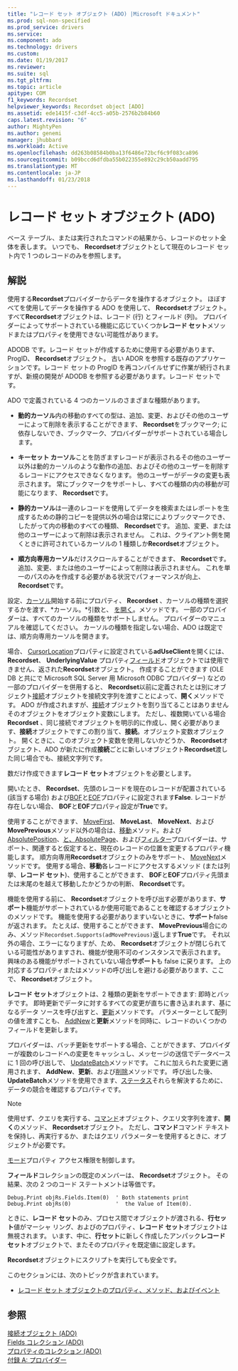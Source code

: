 ```yaml
---
title: "レコード セット オブジェクト (ADO) |Microsoft ドキュメント"
ms.prod: sql-non-specified
ms.prod_service: drivers
ms.service: 
ms.component: ado
ms.technology: drivers
ms.custom: 
ms.date: 01/19/2017
ms.reviewer: 
ms.suite: sql
ms.tgt_pltfrm: 
ms.topic: article
apitype: COM
f1_keywords: Recordset
helpviewer_keywords: Recordset object [ADO]
ms.assetid: ede1415f-c3df-4cc5-a05b-2576b2b84b60
caps.latest.revision: "6"
author: MightyPen
ms.author: genemi
manager: jhubbard
ms.workload: Active
ms.openlocfilehash: dd263b08584b0ba13f6486e72bcf6c9f083ca896
ms.sourcegitcommit: b09bccd6dfdba55b022355e892c29cb50aadd795
ms.translationtype: MT
ms.contentlocale: ja-JP
ms.lasthandoff: 01/23/2018
---
```

# <a name="recordset-object-ado"></a>レコード セット オブジェクト (ADO)
ベース テーブル、または実行されたコマンドの結果から、レコードのセット全体を表します。 いつでも、 **Recordset**オブジェクトとして現在のレコード セット内で 1 つのレコードのみを参照します。  
  
## <a name="remarks"></a>解説  
 使用する**Recordset**プロバイダーからデータを操作するオブジェクト。 ほぼすべてを使用してデータを操作する ADO を使用して、 **Recordset**オブジェクト。 すべて**Recordset**オブジェクトは、レコード (行) とフィールド (列)。 プロバイダーによってサポートされている機能に応じていくつか**レコード セット**メソッドまたはプロパティを使用できない可能性があります。  
  
 ADODB です。レコード セットが作成するために使用する必要があります、ProgID、 **Recordset**オブジェクト。 古い ADOR を参照する既存のアプリケーションです。レコード セットの ProgID を再コンパイルせずに作業が続行されますが、新規の開発が ADODB を参照する必要があります。レコード セットです。  
  
 ADO で定義されている 4 つのカーソルのさまざまな種類があります。  
  
-   **動的カーソル**内の移動のすべての型は、追加、変更、およびその他のユーザーによって削除を表示することができます、 **Recordset**をブックマーク; に依存しないでき、ブックマーク、プロバイダーがサポートされている場合します。  
  
-   **キーセット カーソル**ことを防ぎますレコードが表示されるその他のユーザー以外は動的カーソルのような動作の追加、およびその他のユーザーを削除するレコードにアクセスできなくなります。 他のユーザーがデータの変更も表示されます。 常にブックマークをサポートし、すべての種類の内の移動が可能になります、 **Recordset**です。  
  
-   **静的カーソル**は一連のレコードを使用してデータを検索またはレポートを生成するための静的コピーを提供以外の場合は常にによりブックマークでき、したがって内の移動のすべての種類、 **Recordset**です。 追加、変更、または他のユーザーによって削除は表示されません。 これは、クライアント側を開くときに許可されているカーソルの 1 種類しか**Recordset**オブジェクト。  
  
-   **順方向専用カーソル**だけスクロールすることができます、 **Recordset**です。 追加、変更、または他のユーザーによって削除は表示されません。 これを単一のパスのみを作成する必要がある状況でパフォーマンスが向上、 **Recordset**です。  
  
 設定、[カーソル](../../../ado/reference/ado-api/cursortype-property-ado.md)開始する前にプロパティ、 **Recordset** 、カーソルの種類を選択するかを渡す、*カーソル。*引数と、 [を開く](../../../ado/reference/ado-api/open-method-ado-recordset.md)。メソッドです。 一部のプロバイダーは、すべてのカーソルの種類をサポートしません。 プロバイダーのマニュアルを確認してください。 カーソルの種類を指定しない場合、ADO は既定では、順方向専用カーソルを開きます。  
  
 場合、 [CursorLocation](../../../ado/reference/ado-api/cursorlocation-property-ado.md)プロパティに設定されている**adUseClient**を開くには、 **Recordset**、 **UnderlyingValue** プロパティ[フィールド](../../../ado/reference/ado-api/field-object.md)オブジェクトでは使用できません、返された**Recordset**オブジェクト。 作成することができます (OLE DB と共にで Microsoft SQL Server 用 Microsoft ODBC プロバイダー) などの一部のプロバイダーを併用すると、 **Recordset**以前に定義されたとは別にオブジェクト[接続](../../../ado/reference/ado-api/connection-object-ado.md)オブジェクトを接続文字列を渡すことによって、**開く**メソッドです。 ADO が作成されますが、[接続](../../../ado/reference/ado-api/connection-object-ado.md)オブジェクトを割り当てることはありませんそのオブジェクトをオブジェクト変数にします。 ただし、複数開いている場合**Recordset** 、同じ接続でオブジェクトを明示的に作成し、開く必要があります、**接続**オブジェクトですこの割り当て、**接続**。オブジェクト変数オブジェクト。 開くときに、このオブジェクト変数を使用しないかどうか、 **Recordset**オブジェクト、ADO が新たに作成**接続**ごとに新しいオブジェクト**Recordset**渡した同じ場合でも、接続文字列です。  
  
 数だけ作成できます**レコード セット**オブジェクトを必要とします。  
  
 開いたとき、 **Recordset**、先頭のレコードを現在のレコードが配置されている (該当する場合) および[BOF](../../../ado/reference/ado-api/bof-eof-properties-ado.md)と[EOF](../../../ado/reference/ado-api/bof-eof-properties-ado.md)プロパティに設定されます**False**. レコードが存在しない場合、 **BOF**と**EOF**プロパティ設定が**True**です。  
  
 使用することができます、 [MoveFirst](../../../ado/reference/ado-api/movefirst-movelast-movenext-and-moveprevious-methods-ado.md)、 **MoveLast**、 **MoveNext**、および**MovePrevious**メソッド以外の場合は、[移動](../../../ado/reference/ado-api/move-method-ado.md)メソッド。および[AbsolutePosition](../../../ado/reference/ado-api/absoluteposition-property-ado.md)、[と、AbsolutePage](../../../ado/reference/ado-api/absolutepage-property-ado.md)、および[フィルター](../../../ado/reference/ado-api/filter-property.md)プロバイダーは、サポート、関連すると仮定すると、現在のレコードの位置を変更するプロパティ機能します。 順方向専用**Recordset**オブジェクトのみをサポート、 [MoveNext](../../../ado/reference/ado-api/movefirst-movelast-movenext-and-moveprevious-methods-ado.md)メソッドです。 使用する場合、**移動**各レコードにアクセスするメソッド (または列挙、**レコード セット**)、使用することができます、 **BOF**と**EOF**プロパティ先頭または末尾のを越えて移動したかどうかの判断、 **Recordset**です。  
  
 機能を使用する前に、 **Recordset**オブジェクトを呼び出す必要があります、**サポート**機能がサポートされているか使用可能であることを確認するオブジェクトのメソッドです。 機能を使用する必要がありますいないときに、**サポート**false が返されます。 たとえば、使用することができます、 **MovePrevious**場合にのみ、メソッド`Recordset.Supports(adMovePrevious)`返します**True**です。 それ以外の場合、エラーになりますが、ため、 **Recordset**オブジェクトが閉じられている可能性がありますされ、機能が使用不可のインスタンスで表示されます。 興味のある機能がサポートされていない場合**サポート**も false に戻ります。 上の対応するプロパティまたはメソッドの呼び出しを避ける必要があります、ここで、 **Recordset**オブジェクト。  
  
 **レコード セット**オブジェクトは、2 種類の更新をサポートできます: 即時とバッチです。 即時更新でデータに対するすべての変更が直ちに書き込まれます、基になるデータ ソースを呼び出すと、[更新](../../../ado/reference/ado-api/update-method.md)メソッドです。 パラメーターとして配列の値を渡すことも、 [AddNew](../../../ado/reference/ado-api/addnew-method-ado.md)と**更新**メソッドを同時に、レコードのいくつかのフィールドを更新します。  
  
 プロバイダーは、バッチ更新をサポートする場合、ことができます、プロバイダーが複数のレコードへの変更をキャッシュし、メッセージの送信でデータベースに 1 回の呼び出しで、 [UpdateBatch](../../../ado/reference/ado-api/updatebatch-method.md)メソッドです。 これに加えられた変更に適用されます、 **AddNew**、**更新**、および[削除](../../../ado/reference/ado-api/delete-method-ado-recordset.md)メソッドです。 呼び出した後、 **UpdateBatch**メソッドを使用できます、[ステータス](../../../ado/reference/ado-api/status-property-ado-recordset.md)それらを解決するために、データの競合を確認するプロパティです。  
  
> [!NOTE]
>  使用せず、クエリを実行する、[コマンド](../../../ado/reference/ado-api/command-object-ado.md)オブジェクト、クエリ文字列を渡す、**開く**のメソッド、 **Recordset**オブジェクト。 ただし、**コマンド**コマンド テキストを保持し、再実行するか、またはクエリ パラメーターを使用するときに、オブジェクトが必要です。  
  
 [モード](../../../ado/reference/ado-api/mode-property-ado.md)プロパティ アクセス権限を制御します。  
  
 **フィールド**コレクションの既定のメンバーは、 **Recordset**オブジェクト。 その結果、次の 2 つのコード ステートメントは等価です。  
  
```  
Debug.Print objRs.Fields.Item(0)  ' Both statements print   
Debug.Print objRs(0)              '  the Value of Item(0).  
```  
  
 ときに、**レコード セット**のみ、プロセス間でオブジェクトが渡される、**行セット**値がマーシャ リング、およびのプロパティ、**レコード セット**オブジェクトは無視されます。 います、中に、**行セット**に新しく作成したアンパック**レコード セット**オブジェクトで、またそのプロパティを既定値に設定します。  
  
 **Recordset**オブジェクトにスクリプトを実行しても安全です。  
  
 このセクションには、次のトピックが含まれています。  
  
-   [レコード セット オブジェクトのプロパティ、メソッド、およびイベント](../../../ado/reference/ado-api/recordset-object-properties-methods-and-events.md)  
  
## <a name="see-also"></a>参照  
 [接続オブジェクト (ADO)](../../../ado/reference/ado-api/connection-object-ado.md)   
 [Fields コレクション (ADO)](../../../ado/reference/ado-api/fields-collection-ado.md)   
 [プロパティのコレクション (ADO)](../../../ado/reference/ado-api/properties-collection-ado.md)   
 [付録 A: プロバイダー](../../../ado/guide/appendixes/appendix-a-providers.md)
